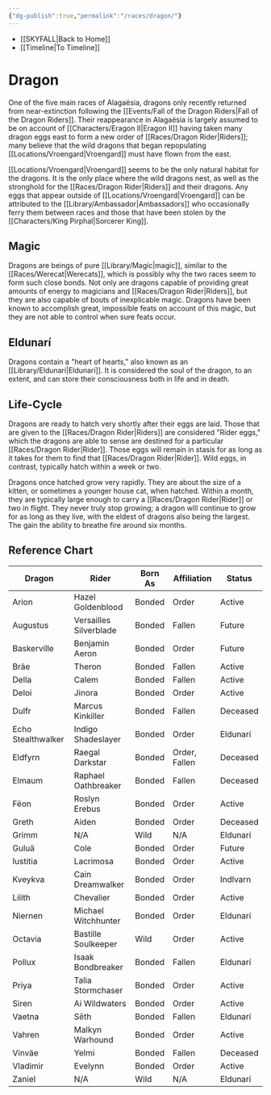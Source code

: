 ```yaml
---
{"dg-publish":true,"permalink":"/races/dragon/"}
---
```


- [[SKYFALL\|Back to Home]]
- [[Timeline\|To Timeline]]

# Dragon
One of the five main races of Alagaësia, dragons only recently returned from near-extinction following the [[Events/Fall of the Dragon Riders\|Fall of the Dragon Riders]]. Their reappearance in Alagaësia is largely assumed to be on account of [[Characters/Eragon II\|Eragon II]] having taken many dragon eggs east to form a new order of [[Races/Dragon Rider\|Riders]]; many believe that the wild dragons that began repopulating [[Locations/Vroengard\|Vroengard]] must have flown from the east. 

[[Locations/Vroengard\|Vroengard]] seems to be the only natural habitat for the dragons. It is the only place where the wild dragons nest, as well as the stronghold for the [[Races/Dragon Rider\|Riders]] and their dragons. Any eggs that appear outside of [[Locations/Vroengard\|Vroengard]] can be attributed to the [[Library/Ambassador\|Ambassadors]] who occasionally ferry them between races and those that have been stolen by the [[Characters/King Pirphal\|Sorcerer King]]. 

## Magic
Dragons are beings of pure [[Library/Magic\|magic]], similar to the [[Races/Werecat\|Werecats]], which is possibly why the two races seem to form such close bonds. Not only are dragons capable of providing great amounts of energy to magicians and [[Races/Dragon Rider\|Riders]], but they are also capable of bouts of inexplicable magic. Dragons have been known to accomplish great, impossible feats on account of this magic, but they are not able to control when sure feats occur. 

## Eldunarí
Dragons contain a "heart of hearts," also known as an [[Library/Eldunarí\|Eldunarí]]. It is considered the soul of the dragon, to an extent, and can store their consciousness both in life and in death. 

## Life-Cycle
Dragons are ready to hatch very shortly after their eggs are laid. Those that are given to the [[Races/Dragon Rider\|Riders]] are considered "Rider eggs," which the dragons are able to sense are destined for a particular [[Races/Dragon Rider\|Rider]]. Those eggs will remain in stasis for as long as it takes for them to find that [[Races/Dragon Rider\|Rider]]. Wild eggs, in contrast, typically hatch within a week or two.

Dragons once hatched grow very rapidly. They are about the size of a kitten, or sometimes a younger house cat, when hatched. Within a month, they are typically large enough to carry a [[Races/Dragon Rider\|Rider]] or two in flight. They never truly stop growing; a dragon will continue to grow for as long as they live, with the eldest of dragons also being the largest. The gain the ability to breathe fire around six months. 

## Reference Chart
| Dragon             | Rider                  | Born As | Affiliation   | Status   |
| ------------------ | ---------------------- | ------- | ------------- | -------- |
| Arion              | Hazel Goldenblood      | Bonded  | Order         | Active   |
| Augustus           | Versailles Silverblade | Bonded  | Fallen        | Future   |
| Baskerville        | Benjamin Aeron         | Bonded  | Order         | Future   |
| Bräe               | Theron                 | Bonded  | Fallen        | Active   |
| Della              | Calem                  | Bonded  | Fallen        | Active   |
| Deloi              | Jinora                 | Bonded  | Order         | Active   |
| Dulfr              | Marcus Kinkiller       | Bonded  | Fallen        | Deceased |
| Echo Stealthwalker | Indigo Shadeslayer     | Bonded  | Order         | Eldunarí |
| Eldfyrn            | Raegal Darkstar        | Bonded  | Order, Fallen | Deceased |
| Elmaum             | Raphael Oathbreaker    | Bonded  | Fallen        | Deceased |
| Fëon               | Roslyn Erebus          | Bonded  | Order         | Active   |
| Greth              | Aiden                  | Bonded  | Order         | Deceased |
| Grimm              | N/A                    | Wild    | N/A           | Eldunarí |
| Guluä              | Cole                   | Bonded  | Order         | Future   |
| Iustitia           | Lacrimosa              | Bonded  | Order         | Active   |
| Kveykva            | Cain Dreamwalker       | Bonded  | Order         | Indlvarn |
| Lilith             | Chevalier              | Bonded  | Order         | Active   |
| Niernen            | Michael Witchhunter    | Bonded  | Order         | Eldunarí |
| Octavia            | Bastille Soulkeeper    | Wild    | Order         | Active   |
| Pollux             | Isaak Bondbreaker      | Bonded  | Fallen        | Eldunarí |
| Priya              | Talia Stormchaser      | Bonded  | Order         | Active   |
| Siren              | Ai Wildwaters          | Bonded  | Order         | Active   |
| Vaetna             | Sēth                   | Bonded  | Fallen        | Eldunarí |
| Vahren             | Malkyn Warhound        | Bonded  | Order         | Active   |
| Vinväe             | Yelmi                  | Bonded  | Fallen        | Deceased |
| Vladimir           | Evelynn                | Bonded  | Order         | Active   |
| Zaniel             | N/A                    | Wild    | N/A           | Eldunarí |
